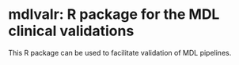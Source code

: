 # mdlvalr: R package for the MDL clinical validations

This R package can be used to facilitate validation of MDL pipelines.


